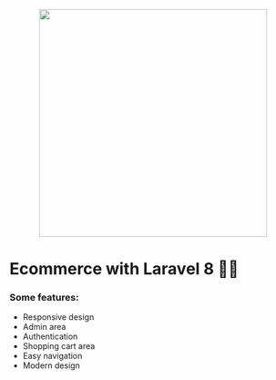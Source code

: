 <p align="center"><a href="https://laravel.com" target="_blank"><img src="https://raw.githubusercontent.com/laravel/art/master/logo-lockup/5%20SVG/2%20CMYK/1%20Full%20Color/laravel-logolockup-cmyk-red.svg" width="400"></a></p>

# Ecommerce with Laravel 8 🛒📱

<h3>Some features:</h3>
<ul>
  <li>Responsive design</li>
  <li>Admin area</li>
  <li>Authentication</li>
  <li>Shopping cart area</li>
  <li>Easy navigation</li>
  <li>Modern design</li>
</ul>

